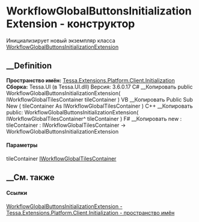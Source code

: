 # WorkflowGlobalButtonsInitializationExtension - конструктор
Инициализирует новый экземпляр класса
[WorkflowGlobalButtonsInitializationExtension](T_Tessa_Extensions_Platform_Client_Initialization_WorkflowGlobalButtonsInitializationExtension.htm)
##  __Definition
 **Пространство имён:**
[Tessa.Extensions.Platform.Client.Initialization](N_Tessa_Extensions_Platform_Client_Initialization.htm)  
 **Сборка:** Tessa.UI (в Tessa.UI.dll) Версия: 3.6.0.17
C# __Копировать
     public WorkflowGlobalButtonsInitializationExtension(
    	IWorkflowGlobalTilesContainer tileContainer
    )
VB __Копировать
     Public Sub New ( 
    	tileContainer As IWorkflowGlobalTilesContainer
    )
C++ __Копировать
     public:
    WorkflowGlobalButtonsInitializationExtension(
    	IWorkflowGlobalTilesContainer^ tileContainer
    )
F# __Копировать
     new : 
            tileContainer : IWorkflowGlobalTilesContainer -> WorkflowGlobalButtonsInitializationExtension
#### Параметры
tileContainer
[IWorkflowGlobalTilesContainer](T_Tessa_UI_Workflow_IWorkflowGlobalTilesContainer.htm)
## __См. также
#### Ссылки
[WorkflowGlobalButtonsInitializationExtension -
](T_Tessa_Extensions_Platform_Client_Initialization_WorkflowGlobalButtonsInitializationExtension.htm)
[Tessa.Extensions.Platform.Client.Initialization - пространство
имён](N_Tessa_Extensions_Platform_Client_Initialization.htm)
